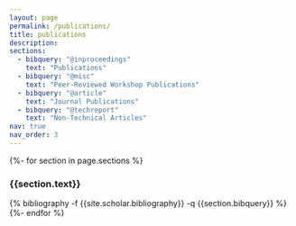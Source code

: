 ```yaml
---
layout: page
permalink: /publications/
title: publications
description: 
sections:
  - bibquery: "@inproceedings"
    text: "Publications"
  - bibquery: "@misc"
    text: "Peer-Reviewed Workshop Publications"
  - bibquery: "@article"
    text: "Journal Publications"
  - bibquery: "@techreport"
    text: "Non-Technical Articles"
nav: true
nav_order: 3
---
```

<!-- _pages/publications.md -->
<div class="publications">

{%- for section in page.sections %}
  <br/>
  <a id="{{section.text}}"></a>
  <h3 class="bibtitle">{{section.text}}</h3>
  {% bibliography -f {{site.scholar.bibliography}} -q {{section.bibquery}} %}
{%- endfor %}

</div>
